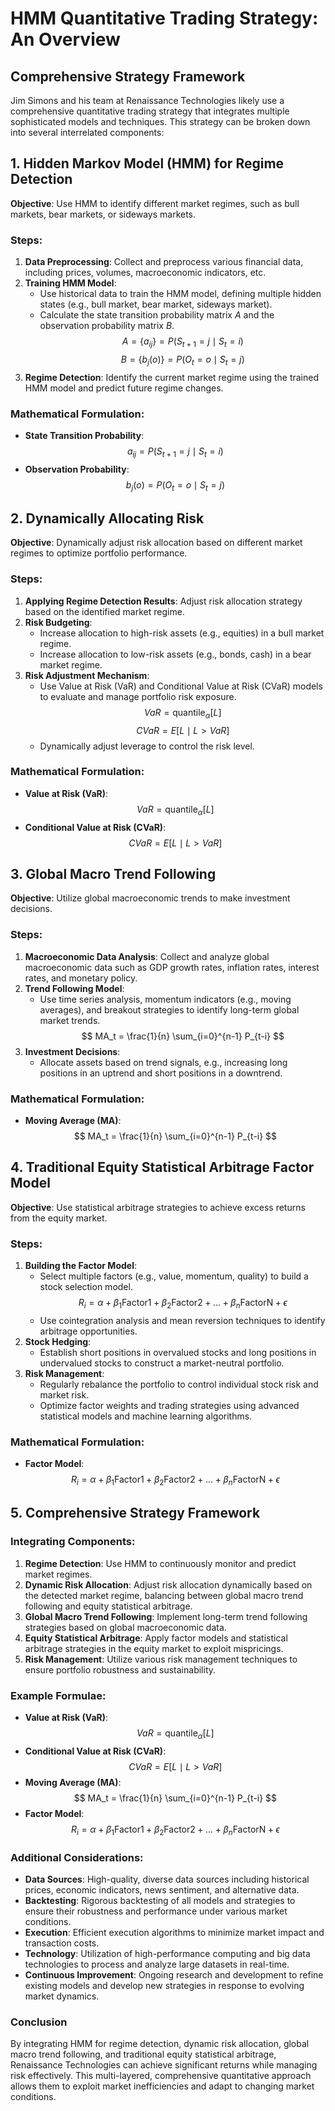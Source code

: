 # HMM Quantitative Trading Strategy: An Overview

## Comprehensive Strategy Framework

Jim Simons and his team at Renaissance Technologies likely use a comprehensive quantitative trading strategy that integrates multiple sophisticated models and techniques. This strategy can be broken down into several interrelated components:

## 1. Hidden Markov Model (HMM) for Regime Detection

**Objective**: Use HMM to identify different market regimes, such as bull markets, bear markets, or sideways markets.

### Steps:
1. **Data Preprocessing**: Collect and preprocess various financial data, including prices, volumes, macroeconomic indicators, etc.
2. **Training HMM Model**:
   - Use historical data to train the HMM model, defining multiple hidden states (e.g., bull market, bear market, sideways market).
   - Calculate the state transition probability matrix $A$ and the observation probability matrix $B$.
     $$
     A = \{a_{ij}\} = P(S_{t+1} = j \mid S_t = i)
     $$
     $$
     B = \{b_j(o)\} = P(O_t = o \mid S_t = j)
     $$
3. **Regime Detection**: Identify the current market regime using the trained HMM model and predict future regime changes.

### Mathematical Formulation:
- **State Transition Probability**:
  $$
  a_{ij} = P(S_{t+1} = j \mid S_t = i)
  $$
- **Observation Probability**:
  $$
  b_j(o) = P(O_t = o \mid S_t = j)
  $$

## 2. Dynamically Allocating Risk

**Objective**: Dynamically adjust risk allocation based on different market regimes to optimize portfolio performance.

### Steps:
1. **Applying Regime Detection Results**: Adjust risk allocation strategy based on the identified market regime.
2. **Risk Budgeting**:
   - Increase allocation to high-risk assets (e.g., equities) in a bull market regime.
   - Increase allocation to low-risk assets (e.g., bonds, cash) in a bear market regime.
3. **Risk Adjustment Mechanism**:
   - Use Value at Risk (VaR) and Conditional Value at Risk (CVaR) models to evaluate and manage portfolio risk exposure.
     $$
     VaR = \text{quantile}_{\alpha} \left[ L \right]
     $$
     $$
     CVaR = E \left[ L \mid L > VaR \right]
     $$
   - Dynamically adjust leverage to control the risk level.

### Mathematical Formulation:
- **Value at Risk (VaR)**:
  $$
  VaR = \text{quantile}_{\alpha} \left[ L \right]
  $$
- **Conditional Value at Risk (CVaR)**:
  $$
  CVaR = E \left[ L \mid L > VaR \right]
  $$

## 3. Global Macro Trend Following

**Objective**: Utilize global macroeconomic trends to make investment decisions.

### Steps:
1. **Macroeconomic Data Analysis**: Collect and analyze global macroeconomic data such as GDP growth rates, inflation rates, interest rates, and monetary policy.
2. **Trend Following Model**:
   - Use time series analysis, momentum indicators (e.g., moving averages), and breakout strategies to identify long-term global market trends.
     $$
     MA_t = \frac{1}{n} \sum_{i=0}^{n-1} P_{t-i}
     $$
3. **Investment Decisions**:
   - Allocate assets based on trend signals, e.g., increasing long positions in an uptrend and short positions in a downtrend.

### Mathematical Formulation:
- **Moving Average (MA)**:
  $$
  MA_t = \frac{1}{n} \sum_{i=0}^{n-1} P_{t-i}
  $$

## 4. Traditional Equity Statistical Arbitrage Factor Model

**Objective**: Use statistical arbitrage strategies to achieve excess returns from the equity market.

### Steps:
1. **Building the Factor Model**:
   - Select multiple factors (e.g., value, momentum, quality) to build a stock selection model.
     $$
     R_i = \alpha + \beta_1 \text{Factor1} + \beta_2 \text{Factor2} + \ldots + \beta_n \text{FactorN} + \epsilon
     $$
   - Use cointegration analysis and mean reversion techniques to identify arbitrage opportunities.
2. **Stock Hedging**:
   - Establish short positions in overvalued stocks and long positions in undervalued stocks to construct a market-neutral portfolio.
3. **Risk Management**:
   - Regularly rebalance the portfolio to control individual stock risk and market risk.
   - Optimize factor weights and trading strategies using advanced statistical models and machine learning algorithms.

### Mathematical Formulation:
- **Factor Model**:
  $$
  R_i = \alpha + \beta_1 \text{Factor1} + \beta_2 \text{Factor2} + \ldots + \beta_n \text{FactorN} + \epsilon
  $$

## 5. Comprehensive Strategy Framework

### Integrating Components:
1. **Regime Detection**: Use HMM to continuously monitor and predict market regimes.
2. **Dynamic Risk Allocation**: Adjust risk allocation dynamically based on the detected market regime, balancing between global macro trend following and equity statistical arbitrage.
3. **Global Macro Trend Following**: Implement long-term trend following strategies based on global macroeconomic data.
4. **Equity Statistical Arbitrage**: Apply factor models and statistical arbitrage strategies in the equity market to exploit mispricings.
5. **Risk Management**: Utilize various risk management techniques to ensure portfolio robustness and sustainability.

### Example Formulae:
- **Value at Risk (VaR)**:
  $$
  VaR = \text{quantile}_{\alpha} \left[ L \right]
  $$
- **Conditional Value at Risk (CVaR)**:
  $$
  CVaR = E \left[ L \mid L > VaR \right]
  $$
- **Moving Average (MA)**:
  $$
  MA_t = \frac{1}{n} \sum_{i=0}^{n-1} P_{t-i}
  $$
- **Factor Model**:
  $$
  R_i = \alpha + \beta_1 \text{Factor1} + \beta_2 \text{Factor2} + \ldots + \beta_n \text{FactorN} + \epsilon
  $$

### Additional Considerations:

- **Data Sources**: High-quality, diverse data sources including historical prices, economic indicators, news sentiment, and alternative data.
- **Backtesting**: Rigorous backtesting of all models and strategies to ensure their robustness and performance under various market conditions.
- **Execution**: Efficient execution algorithms to minimize market impact and transaction costs.
- **Technology**: Utilization of high-performance computing and big data technologies to process and analyze large datasets in real-time.
- **Continuous Improvement**: Ongoing research and development to refine existing models and develop new strategies in response to evolving market dynamics.

### Conclusion

By integrating HMM for regime detection, dynamic risk allocation, global macro trend following, and traditional equity statistical arbitrage, Renaissance Technologies can achieve significant returns while managing risk effectively. This multi-layered, comprehensive quantitative approach allows them to exploit market inefficiencies and adapt to changing market conditions.
